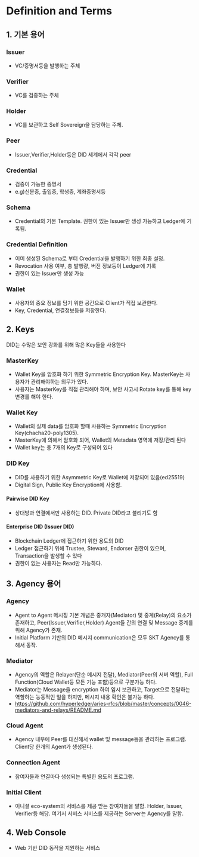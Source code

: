 # Definition and Terms

## 1. 기본 용어
### Issuer
 - VC/증명서등을 발행하는 주체
 
### Verifier
 - VC를 검증하는 주체

### Holder
 - VC를 보관하고 Self Sovereign을 담당하는 주체.
 
### Peer
 - Issuer,Verifier,Holder등은 DID 세계에서 각각 peer
 
### Credential
 - 검증이 가능한 증명서
 - e.g)신분증, 출입증, 학생증, 계좌증명서등

### Schema
 - Credential의 기본 Template. 권한이 있는 Issuer만 생성 가능하고 Ledger에 기록됨.
 
### Credential Definition
 - 이미 생성된 Schema로 부터 Credential을 발행하기 위한 최종 설정.
 - Revocation 사용 여부, 총 발행량, 버전 정보등이 Ledger에 기록
 - 권한이 있는 Issuer만 생성 가능

### Wallet
 - 사용자의 중요 정보를 담기 위한 공간으로 Client가 직접 보관한다.
 - Key, Credential, 연결정보등을 저장한다.

## 2. Keys
DID는 수많은 보안 강화를 위해 많은 Key들을 사용한다

### MasterKey
 - Wallet Key을 암호화 하기 위한 Symmetric Encryption Key. MasterKey는 사용자가 관리해야하는 의무가 있다.
 - 사용자는 MasterKey를 직접 관리해야 하며, 보안 사고시 Rotate key를 통해 key 변경를 해야 한다. 
 
### Wallet Key
 - Wallet의 실제 data를 암호화 할때 사용하는 Symmetric Encryption Key(chacha20-poly1305).
 - MasterKey에 의해서 암호화 되어, Wallet의 Metadata 영역에 저장/관리 된다
 - Wallet key는 총 7개의 Key로 구성되어 있다
 
### DID Key
 - DID를 사용하기 위한 Asymmetric Key로 Wallet에 저장되어 있음(ed25519)
 - Digital Sign, Public Key Encryption에 사용함.
 
#### Pairwise DID Key
 - 상대방과 연결에서만 사용하는 DID. Private DID라고 불리기도 함
 
#### Enterprise DID (Issuer DID)
 - Blockchain Ledger에 접근하기 위한 용도의 DID
 - Ledger 접근하기 위해 Trustee, Steward, Endorser 권한이 있으며, Transaction을 발생할 수 있다
 - 권한이 없는 사용자는 Read만 가능하다.  
 
## 3. Agency 용어
### Agency
 - Agent to Agent 메시징 기본 개념은 중개자(Mediator) 및 중계(Relay)의 요소가 존재하고, Peer(Issuer,Verifier,Holder) Agent들 간의 연결 및 Message 중계를 위해 Agency가 존재. 
 - Initial Platform 기반의 DID 메시지 communication은 모두 SKT Agency를 통해서 동작.
 
### Mediator
  - Agency의 역할은 Relayer(단순 메시지 전달), Mediator(Peer의 서버 역할), Full Function(Cloud Wallet등 모든 기능 포함)등으로 구분가능 하다.
  - Mediator는 Message을 encryption 하여 임시 보관하고, Target으로 전달하는 역할하는 능동적인 일을 하지만, 메시지 내용 확인은 불가능 하다.
  - https://github.com/hyperledger/aries-rfcs/blob/master/concepts/0046-mediators-and-relays/README.md
  
### Cloud Agent
 - Agency 내부에 Peer를 대신해서 wallet 및 message등을 관리하는 프로그램. Client당 한개의 Agent가 생성된다.

### Connection Agent
 - 참여자들과 연결마다 생성되는 특별한 용도의 프로그램.

### Initial Client
 - 이니셜 eco-system의 서비스를 제공 받는 참여자들을 말함. Holder, Issuer, Verifier등 해당. 여기서 서비스 서비스를 제공하는 Server는 Agency를 말함.
 
## 4. Web Console
 - Web 기반 DID 동작을 지원하는 서비스


 
 

